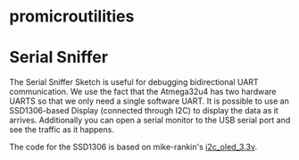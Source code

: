# promicroutilities
<h1>Serial Sniffer</h1>
The Serial Sniffer Sketch is useful for debugging bidirectional UART communication. We use the fact that the Atmega32u4 has two hardware UARTS so that we only need a single software UART. It is possible to use an SSD1306-based Display (connected through I2C) to display the data as it arrives. Additionally you can open a serial monitor to the USB serial port and see the traffic as it happens.

The code for the SSD1306 is based on mike-rankin's <a href="https://github.com/mike-rankin/i2c_oled_3.3v">i2c_oled_3.3v</a>.